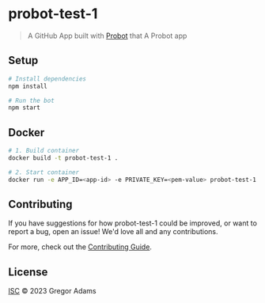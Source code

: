 # probot-test-1

> A GitHub App built with [Probot](https://github.com/probot/probot) that A Probot app

## Setup

```sh
# Install dependencies
npm install

# Run the bot
npm start
```

## Docker

```sh
# 1. Build container
docker build -t probot-test-1 .

# 2. Start container
docker run -e APP_ID=<app-id> -e PRIVATE_KEY=<pem-value> probot-test-1
```

## Contributing

If you have suggestions for how probot-test-1 could be improved, or want to report a bug, open an issue! We'd love all and any contributions.

For more, check out the [Contributing Guide](CONTRIBUTING.md).

## License

[ISC](LICENSE) © 2023 Gregor Adams
